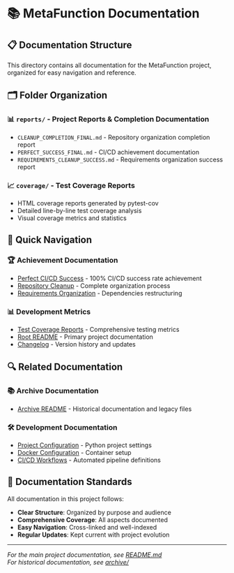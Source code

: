 # 📚 MetaFunction Documentation

## 📋 **Documentation Structure**

This directory contains all documentation for the MetaFunction project, organized for easy navigation and reference.

## 🗂️ **Folder Organization**

### 📊 **`reports/`** - Project Reports & Completion Documentation
- `CLEANUP_COMPLETION_FINAL.md` - Repository organization completion report
- `PERFECT_SUCCESS_FINAL.md` - CI/CD achievement documentation  
- `REQUIREMENTS_CLEANUP_SUCCESS.md` - Requirements organization success report

### 📈 **`coverage/`** - Test Coverage Reports
- HTML coverage reports generated by pytest-cov
- Detailed line-by-line test coverage analysis
- Visual coverage metrics and statistics

## 🚀 **Quick Navigation**

### 🏆 **Achievement Documentation**
- [Perfect CI/CD Success](reports/PERFECT_SUCCESS_FINAL.md) - 100% CI/CD success rate achievement
- [Repository Cleanup](reports/CLEANUP_COMPLETION_FINAL.md) - Complete organization process
- [Requirements Organization](reports/REQUIREMENTS_CLEANUP_SUCCESS.md) - Dependencies restructuring

### 📊 **Development Metrics**
- [Test Coverage Reports](coverage/) - Comprehensive testing metrics
- [Root README](../README.md) - Primary project documentation
- [Changelog](../CHANGELOG.md) - Version history and updates

## 🔍 **Related Documentation**

### 📚 **Archive Documentation**
- [Archive README](../archive/README.md) - Historical documentation and legacy files

### 🛠️ **Development Documentation**
- [Project Configuration](../pyproject.toml) - Python project settings
- [Docker Configuration](../Dockerfile) - Container setup
- [CI/CD Workflows](../.github/workflows/) - Automated pipeline definitions

## 🎯 **Documentation Standards**

All documentation in this project follows:
- **Clear Structure**: Organized by purpose and audience
- **Comprehensive Coverage**: All aspects documented
- **Easy Navigation**: Cross-linked and well-indexed
- **Regular Updates**: Kept current with project evolution

---

*For the main project documentation, see [README.md](../README.md)*  
*For historical documentation, see [archive/](../archive/)*
